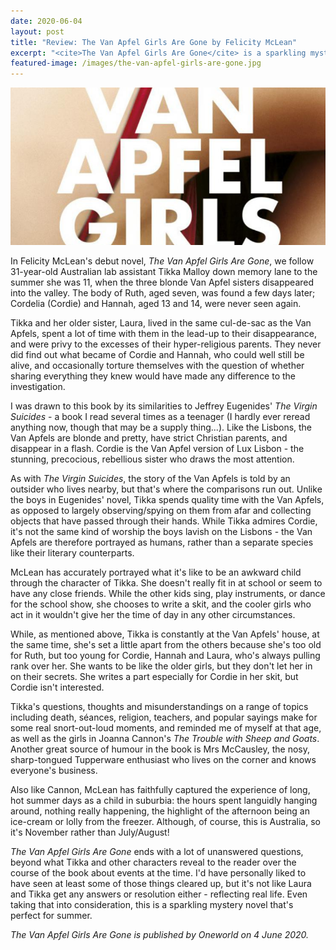 ```yaml
---
date: 2020-06-04
layout: post
title: "Review: The Van Apfel Girls Are Gone by Felicity McLean"
excerpt: "<cite>The Van Apfel Girls Are Gone</cite> is a sparkling mystery novel that's perfect for summer."
featured-image: /images/the-van-apfel-girls-are-gone.jpg
---
```


![The Van Apfel Girls Are Gone](/images/the-van-apfel-girls-are-gone.jpg)

In Felicity McLean's debut novel, <cite>The Van Apfel Girls Are Gone</cite>, we follow 31-year-old Australian lab assistant Tikka Malloy down memory lane to the summer she was 11, when the three blonde Van Apfel sisters disappeared into the valley. The body of Ruth, aged seven, was found a few days later; Cordelia (Cordie) and Hannah, aged 13 and 14, were never seen again.

Tikka and her older sister, Laura, lived in the same cul-de-sac as the Van Apfels, spent a lot of time with them in the lead-up to their disappearance, and were privy to the excesses of their hyper-religious parents. They never did find out what became of Cordie and Hannah, who could well still be alive, and occasionally torture themselves with the question of whether sharing everything they knew would have made any difference to the investigation.

I was drawn to this book by its similarities to Jeffrey Eugenides' <cite>The Virgin Suicides</cite> - a book I read several times as a teenager (I hardly ever reread anything now, though that may be a supply thing...). Like the Lisbons, the Van Apfels are blonde and pretty, have strict Christian parents, and disappear in a flash. Cordie is the Van Apfel version of Lux Lisbon - the stunning, precocious, rebellious sister who draws the most attention.

As with <cite>The Virgin Suicides</cite>, the story of the Van Apfels is told by an outsider who lives nearby, but that's where the comparisons run out. Unlike the boys in Eugenides' novel, Tikka spends quality time with the Van Apfels, as opposed to largely observing/spying on them from afar and collecting objects that have passed through their hands. While Tikka admires Cordie, it's not the same kind of worship the boys lavish on the Lisbons - the Van Apfels are therefore portrayed as humans, rather than a separate species like their literary counterparts.

McLean has accurately portrayed what it's like to be an awkward child through the character of Tikka. She doesn't really fit in at school or seem to have any close friends. While the other kids sing, play instruments, or dance for the school show, she chooses to write a skit, and the cooler girls who act in it wouldn't give her the time of day in any other circumstances.

While, as mentioned above, Tikka is constantly at the Van Apfels' house, at the same time, she's set a little apart from the others because she's too old for Ruth, but too young for Cordie, Hannah and Laura, who's always pulling rank over her. She wants to be like the older girls, but they don't let her in on their secrets. She writes a part especially for Cordie in her skit, but Cordie isn't interested.

Tikka's questions, thoughts and misunderstandings on a range of topics including death, séances, religion, teachers, and popular sayings make for some real snort-out-loud moments, and reminded me of myself at that age, as well as the girls in Joanna Cannon's <cite>The Trouble with Sheep and Goats</cite>. Another great source of humour in the book is Mrs McCausley, the nosy, sharp-tongued Tupperware enthusiast who lives on the corner and knows everyone's business.

Also like Cannon, McLean has faithfully captured the experience of long, hot summer days as a child in suburbia: the hours spent languidly hanging around, nothing really happening, the highlight of the afternoon being an ice-cream or lolly from the freezer. Although, of course, this is Australia, so it's November rather than July/August!

<cite>The Van Apfel Girls Are Gone</cite> ends with a lot of unanswered questions, beyond what Tikka and other characters reveal to the reader over the course of the book about events at the time. I'd have personally liked to have seen at least some of those things cleared up, but it's not like Laura and Tikka get any answers or resolution either - reflecting real life. Even taking that into consideration, this is a sparkling mystery novel that's perfect for summer.

*<cite>The Van Apfel Girls Are Gone</cite> is published by Oneworld on 4 June 2020.*
